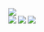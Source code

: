 <img src="https://media.licdn.com/dms/image/D4D16AQHGnuYAKbFRPw/profile-displaybackgroundimage-shrink_350_1400/0/1714387518219?e=1720051200&v=beta&t=z5CgjrqGdJ8EjjW8fACC54pX1X-KtlXq1Tvgmn1_QbI"/>
<div>
   <a href="https://www.linkedin.com/in/pedrobarroso-n/">
    <img src="https://img.shields.io/badge/LinkedIn-0077B5?style=for-the-badge&logo=linkedin&logoColor=white"/></a>
  <a href="mailto:pbn62413@gmail.com?subject=Tenho%20interrese%20em%20seus%20servi%C3%A7os">
    <img src="https://img.shields.io/badge/Email-EB1923?style=for-the-badge&logo=gmail&logoColor=white"/></a>
  <a>
    <img src="https://img.shields.io/badge/portfolio-262c3e?style=for-the-badge&logo=About.me&logoColor=white"/></a>
</div>
